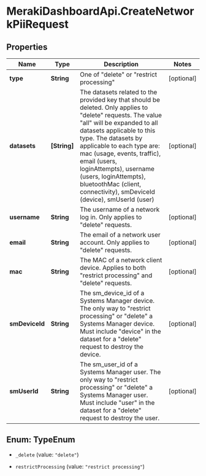 # MerakiDashboardApi.CreateNetworkPiiRequest

## Properties
Name | Type | Description | Notes
------------ | ------------- | ------------- | -------------
**type** | **String** | One of \"delete\" or \"restrict processing\" | [optional] 
**datasets** | **[String]** | The datasets related to the provided key that should be deleted. Only applies to \"delete\" requests. The value \"all\" will be expanded to all datasets applicable to this type. The datasets by applicable to each type are: mac (usage, events, traffic), email (users, loginAttempts), username (users, loginAttempts), bluetoothMac (client, connectivity), smDeviceId (device), smUserId (user) | [optional] 
**username** | **String** | The username of a network log in. Only applies to \"delete\" requests. | [optional] 
**email** | **String** | The email of a network user account. Only applies to \"delete\" requests. | [optional] 
**mac** | **String** | The MAC of a network client device. Applies to both \"restrict processing\" and \"delete\" requests. | [optional] 
**smDeviceId** | **String** | The sm_device_id of a Systems Manager device. The only way to \"restrict processing\" or \"delete\" a Systems Manager device. Must include \"device\" in the dataset for a \"delete\" request to destroy the device. | [optional] 
**smUserId** | **String** | The sm_user_id of a Systems Manager user. The only way to \"restrict processing\" or \"delete\" a Systems Manager user. Must include \"user\" in the dataset for a \"delete\" request to destroy the user. | [optional] 


<a name="TypeEnum"></a>
## Enum: TypeEnum


* `_delete` (value: `"delete"`)

* `restrictProcessing` (value: `"restrict processing"`)




